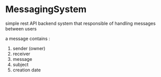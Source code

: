 # MessagingSystem
simple rest API backend system that responsible of handling messages between users

a message contains :
1. sender (owner)
2. receiver
3. message
4. subject
5. creation date


